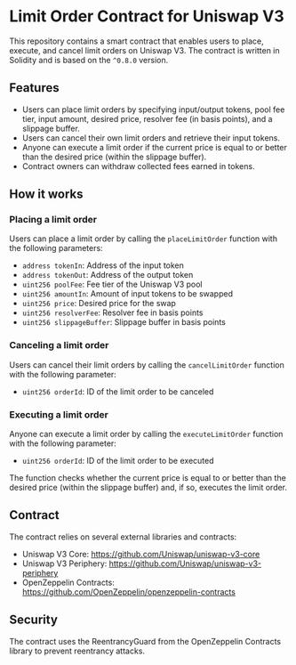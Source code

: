 # Limit Order Contract for Uniswap V3

This repository contains a smart contract that enables users to place, execute, and cancel limit orders on Uniswap V3. The contract is written in Solidity and is based on the `^0.8.0` version.

## Features

- Users can place limit orders by specifying input/output tokens, pool fee tier, input amount, desired price, resolver fee (in basis points), and a slippage buffer.
- Users can cancel their own limit orders and retrieve their input tokens.
- Anyone can execute a limit order if the current price is equal to or better than the desired price (within the slippage buffer).
- Contract owners can withdraw collected fees earned in tokens.

## How it works

### Placing a limit order

Users can place a limit order by calling the `placeLimitOrder` function with the following parameters:

- `address tokenIn`: Address of the input token
- `address tokenOut`: Address of the output token
- `uint256 poolFee`: Fee tier of the Uniswap V3 pool
- `uint256 amountIn`: Amount of input tokens to be swapped
- `uint256 price`: Desired price for the swap
- `uint256 resolverFee`: Resolver fee in basis points
- `uint256 slippageBuffer`: Slippage buffer in basis points

### Canceling a limit order

Users can cancel their limit orders by calling the `cancelLimitOrder` function with the following parameter:

- `uint256 orderId`: ID of the limit order to be canceled

### Executing a limit order

Anyone can execute a limit order by calling the `executeLimitOrder` function with the following parameter:

- `uint256 orderId`: ID of the limit order to be executed

The function checks whether the current price is equal to or better than the desired price (within the slippage buffer) and, if so, executes the limit order.

## Contract

The contract relies on several external libraries and contracts:

- Uniswap V3 Core: https://github.com/Uniswap/uniswap-v3-core
- Uniswap V3 Periphery: https://github.com/Uniswap/uniswap-v3-periphery
- OpenZeppelin Contracts: https://github.com/OpenZeppelin/openzeppelin-contracts

## Security

The contract uses the ReentrancyGuard from the OpenZeppelin Contracts library to prevent reentrancy attacks.

